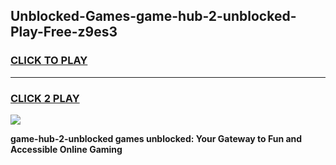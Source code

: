 
## Unblocked-Games-game-hub-2-unblocked-Play-Free-z9es3
<h3>
<a href="https://premium76.site?title=game-hub-2-unblocked&ref=10A">CLICK TO PLAY</a></h3>
<hr>

<h3>
<a href="https://premium76.site?title=game-hub-2-unblocked&ref=10A">CLICK 2 PLAY</a>
  
</h3>

<a href="https://premium76.site?title=game-hub-2-unblocked&ref=10A"><img src="https://clearcache.store/games.png"></a>


**game-hub-2-unblocked games unblocked: Your Gateway to Fun and Accessible Online Gaming**
